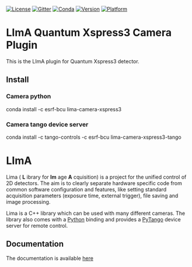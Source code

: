 [![License](https://img.shields.io/github/license/esrf-bliss/lima.svg?style=flat)](https://opensource.org/licenses/GPL-3.0)
[![Gitter](https://img.shields.io/gitter/room/esrf-bliss/lima.svg?style=flat)](https://gitter.im/esrf-bliss/LImA)
[![Conda](https://img.shields.io/conda/dn/esrf-bcu/lima-camera-xspress3.svg?style=flat)](https://anaconda.org/esrf-bcu)
[![Version](https://img.shields.io/conda/vn/esrf-bcu/lima-camera-xspress3.svg?style=flat)](https://anaconda.org/esrf-bcu)
[![Platform](https://img.shields.io/conda/pn/esrf-bcu/lima-camera-xspress3.svg?style=flat)](https://anaconda.org/esrf-bcu)

# LImA Quantum Xspress3 Camera Plugin

This is the LImA plugin for Quantum Xspress3 detector.

## Install

### Camera python

conda install -c esrf-bcu lima-camera-xspress3

### Camera tango device server

conda install -c tango-controls -c esrf-bcu lima-camera-xspress3-tango

# LImA

Lima ( **L** ibrary for **Im** age **A** cquisition) is a project for the unified control of 2D detectors. The aim is to clearly separate hardware specific code from common software configuration and features, like setting standard acquisition parameters (exposure time, external trigger), file saving and image processing.

Lima is a C++ library which can be used with many different cameras. The library also comes with a [Python](http://python.org) binding and provides a [PyTango](http://pytango.readthedocs.io/en/stable/) device server for remote control.

## Documentation

The documentation is available [here](https:///lima1.readthedocs.io)
